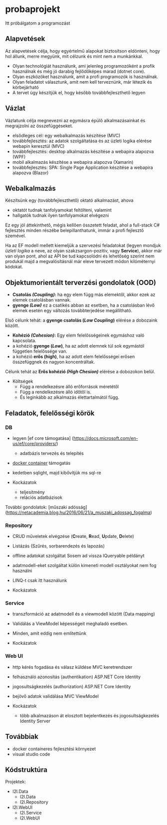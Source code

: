 # probaprojekt
Itt próbálgatom a programozást


## Alapvetések
Az alapvetések célja, hogy egyértelmű alapokat biztosítson eldönteni, hogy hol állunk, merre megyünk, mit célzunk és mint nem a munkánkkal.

- Olyan technológiát használunk, ami jelenleg programozóként a profik használnak és még jó darabig fejlődőképes marad (dotnet core).
- Olyan eszközöket használunk, amit a profi programozók is használnak.
- Olyan feladatot választunk, amit nem kell terveznünk, már létezik és körbejárható
- A tervet úgy készítjük el, hogy később továbbfejleszthető legyen

## Vázlat
Vázlatunk célja megnevezni az egymásra épülő alkalmazásainkat és megrajzolni az összefüggéseket.

- elsődleges cél: egy webalkalmazás készítése (MVC)
- továbbfejlesztés: az adatok szolgáltatása és az üzleti logika elérése webapin keresztül (MVC)
- továbbfejlesztés: desktop alkalmazás készítése a webapira alapozva (WPF)
- mobil alkalmazás készítése a webapira alapozva (Xamarin)
- továbbfejlesztés: SPA: Single Page Application készítése a webapira alapozva (Blazor)

## Webalkalmazás
Készítsünk egy (továbbfejleszthető) oktató alkalmazást, ahova
 - oktatót tudnak tanfolyamokat feltölteni, valamint
 - hallgatók tudnak ilyen tanfolyamokat elvégezni

Ez egy jól áttekinthető, mégis kellően összetett feladat, ahol a full-stack C# fejlesztés minden részébe belepillanthatunk, immár a profi fejlesztő szemével.

Ha az EF modell mellett kiemeljük a szervezési feladatokat (legyen mondjuk *üzleti logika* a neve, az olyan szakzsargon-pozitív, vagy **Service**), akkor már van olyan pont, ahol az API be tud kapcsolódni és lehetőség szerint nem produkál majd a megvalósításnál már eleve tervezett módon kilóméternyi kódokat.

## Objektumorientált terverzési gondolatok (OOD)
- **Csatolás *(Coupling)*:** ha egy elem függ más elemektől, akkor ezek az elemek csatolásban vannak.
- **gyenge *(Low)*** ez a csatikés abban az esetben, ha a csatolásban lévő elemek esetén egy változás továbbterjedése megállítható.

Első célunk tehát: a **gyenge csatolás (*Low Coupling*)** elérése a dobozaink között.

- **Kohézió *(Cohesion)*:** Egy elem felelősségeinek egymáshoz való kapcsolata.
- a kohézió **gyenge (*Low*)**, ha az adott elemnek túl sok egymástól független felelőssége van.
- a kohézió **erős (high)**, ha az adott elem felelősségei erősen összefüggnek és nagyon koncentráltak.

Célunk tehát az **Erős kohézió *(High Chesion)*** elérése a dobozokon belül.

- Költségek
  - Függ a rendelkezésre álló erőforrások méretétől
  - Függ a rendelkezésre álló időtől is.
  - És leginkább az alkalmazás élettartalmától függ.


## Feladatok, felelősségi körök

### DB
- legyen [ef core támogatása]
(https://docs.microsoft.com/en-us/ef/core/providers/)
  - adatbázis tervezés és telepítés
- [docker container](https://hub.docker.com) támogatás
- kedetben sqlight, majd kibővítjük ms sql-re

- Kockázatok
  - teljesítmény
  - relációs adatbázisok

További gondolatok: [műszaki adósság]
(https://netacademia.blog.hu/2016/06/21/a_muszaki_adossag_fogalma)



### Repository
- CRUD műveletek elvégzése (**C**reate, **R**ead, **U**pdate, **D**elete)
- Listázás (Szűrés, sorbarendezés és lapozás)
- offline adatokat szolgáltat
  Sosem ad vissza IQueryable példányt
- adatmodell-eket szolgáltat
  külön kimeneti modell osztályokat nem fog használni
- LINQ-t csak itt használunk

- Kockázatok

### Service
- transzformáció az adatmodell és a viewmodell között (Data mapping)
- Validálás a ViewModel képességeit meghaladó esetben.
- Minden, amit eddig nem említettünk

- Kockázatok

### Web UI

- http kérés fogadása és válasz küldése
  MVC keretrendszer
- felhasználó azonosítás (authentikation)
  ASP.NET Core Identity
- jogosultságkezelés (authorization)
  ASP.NET Core Identity
- bejövő adatok validálása
  MVC ViewModel

- Kockázatok
  - több alkalmazáson át elosztott bejelentkezés és jogosultságkezelés
    Identity Server

## Továbbiak
- docker containeres fejlesztési környezet
- visual studio code

## Kódstruktúra

Projektek:

- l2l.Data
  - l2l.Data
  - l2l.Repository
- l2l.WebUI
  - l2l.Service
  - l2l.WebUI







